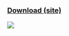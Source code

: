 
### [Download (site)](https://alphas-code.github.io/css-installer/)

![](https://i.imgur.com/JAEBzIk.png)
